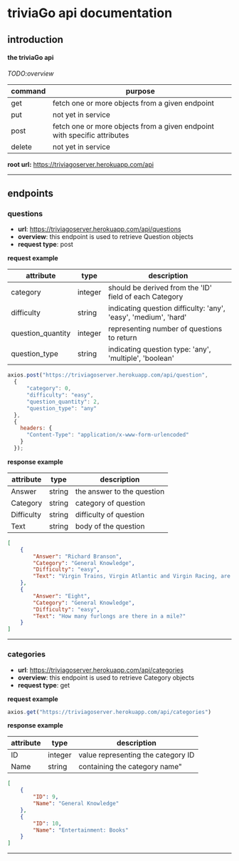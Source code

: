 # triviaGo api documentation

## introduction
#### the triviaGo api
*TODO:overview*


|command|purpose|
|---|---|
|get|fetch one or more objects from a given endpoint|
|put|not yet in service|
|post|fetch one or more objects from a given endpoint with specific attributes|
|delete|not yet in service|
 
**root url:** https://triviagoserver.herokuapp.com/api
***

## endpoints

### questions
* **url**: https://triviagoserver.herokuapp.com/api/questions 
* **overview**: this endpoint is used to retrieve Question objects
* **request type**: post

**request example**

|attribute|type|description|
|----|----|----|
|category|integer|should be derived from the 'ID' field of each Category|
|difficulty|string|indicating question difficulty: 'any', 'easy', 'medium', 'hard'|
|question_quantity|integer|representing number of questions to return|
|question_type|string|indicating question type: 'any', 'multiple', 'boolean'|

```javascript
axios.post("https://triviagoserver.herokuapp.com/api/question",
  {
      "category": 0,
      "difficulty": "easy",
      "question_quantity": 2,
      "question_type": "any"
  },
  { 
    headers: {
      "Content-Type": "application/x-www-form-urlencoded"
    }
  });
```

**response example**

|attribute|type|description|
|----|----|----|
|Answer|string|the answer to the question|
|Category|string|category of question|
|Difficulty|string|difficulty of question|
|Text|string|body of the question|

```json
[
    {
        "Answer": "Richard Branson",
        "Category": "General Knowledge",
        "Difficulty": "easy",
        "Text": "Virgin Trains, Virgin Atlantic and Virgin Racing, are all companies owned by which famous entrepreneur?"
    },
    {
        "Answer": "Eight",
        "Category": "General Knowledge",
        "Difficulty": "easy",
        "Text": "How many furlongs are there in a mile?"
    }
]
```
---

### categories
* **url**: https://triviagoserver.herokuapp.com/api/categories 
* **overview**: this endpoint is used to retrieve Category objects
* **request type**: get

**request example**

```javascript
axios.get("https://triviagoserver.herokuapp.com/api/categories")
```

**response example**

|attribute|type|description|
|----|----|----|
|ID|integer|value representing the category ID|
|Name|string|containing the category name"|

```json
[
    {
        "ID": 9,
        "Name": "General Knowledge"
    },
    {
        "ID": 10,
        "Name": "Entertainment: Books"
    }
]
```
---